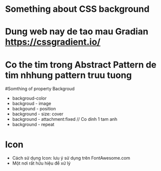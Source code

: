 # Something about CSS background
# Dung web nay de tao mau Gradian https://cssgradient.io/
# Co the tim trong Abstract Pattern de tim nhhung pattern truu tuong

#Somthing of property Backgroud 
- backgroud-color
- backgroud - image
- backgound - position
- background - size: cover
- background - attachment:fixed // Co dinh 1 tam anh
- background - repeat


# Icon
- Cách sử dụng Icon: lưu ý  sử dụng trên FontAwesome.com 
- Một nơi rất hữu hiệu để xử lý 